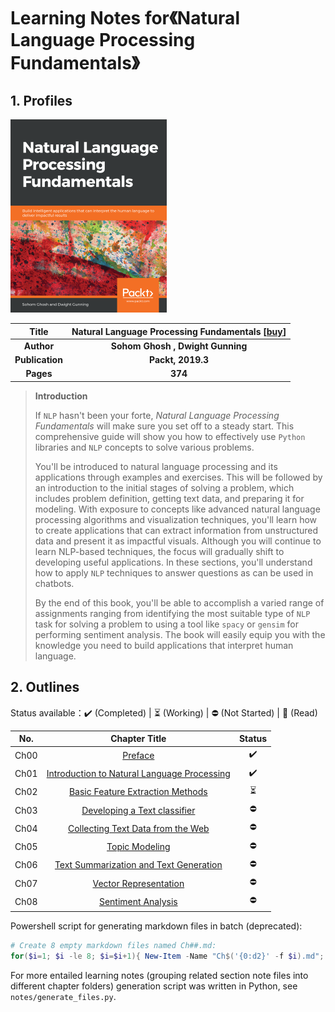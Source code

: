 # Learning Notes for《Natural Language Processing Fundamentals》



## 1. Profiles

![Natural Language Processing Fundamentals](assets/cover.png)

|    **Title**    | **Natural Language Processing Fundamentals** [[buy](https://www.packtpub.com/product/natural-language-processing-fundamentals/9781789954043)] |
| :-------------: | :----------------------------------------------------------: |
|   **Author**    |               **Sohom Ghosh , Dwight Gunning**               |
| **Publication** |                      **Packt, 2019.3**                       |
|    **Pages**    |                           **374**                            |

> **Introduction**
>
> If `NLP` hasn't been your forte, *Natural Language Processing Fundamentals* will make sure you set off to a steady start. This comprehensive guide will show you how to effectively use `Python` libraries and `NLP` concepts to solve various problems.
>
> You'll be introduced to natural language processing and its applications through examples and exercises. This will be followed by an introduction to the initial stages of solving a problem, which includes problem definition, getting text data, and preparing it for modeling. With exposure to concepts like advanced natural language processing algorithms and visualization techniques, you'll learn how to create applications that can extract information from unstructured data and present it as impactful visuals. Although you will continue to learn NLP-based techniques, the focus will gradually shift to developing useful applications. In these sections, you'll understand how to apply `NLP` techniques to answer questions as can be used in chatbots.
>
> By the end of this book, you'll be able to accomplish a varied range of assignments ranging from identifying the most suitable type of `NLP` task for solving a problem to using a tool like `spacy` or `gensim` for performing sentiment analysis. The book will easily equip you with the knowledge you need to build applications that interpret human language.



## 2. Outlines

Status available：:heavy_check_mark: (Completed) | :hourglass_flowing_sand: (Working) | :no_entry: (Not Started) | :orange_book: (Read)

| No.  |                      Chapter Title                       |          Status          |
| :--: | :------------------------------------------------------: | :----------------------: |
| Ch00 |                   [Preface](./Ch00.md)                   |    :heavy_check_mark:    |
| Ch01 | [Introduction to Natural Language Processing](./Ch01.md) |    :heavy_check_mark:    |
| Ch02 |      [Basic Feature Extraction Methods](./Ch02.md)       | :hourglass_flowing_sand: |
| Ch03 |        [Developing a Text classifier](./Ch03.md)         |        :no_entry:        |
| Ch04 |      [Collecting Text Data from the Web](./Ch04.md)      |        :no_entry:        |
| Ch05 |               [Topic Modeling](./Ch05.md)                |        :no_entry:        |
| Ch06 |   [Text Summarization and Text Generation](./Ch06.md)    |        :no_entry:        |
| Ch07 |            [Vector Representation](./Ch07.md)            |        :no_entry:        |
| Ch08 |             [Sentiment Analysis](./Ch08.md)              |        :no_entry:        |



Powershell script for generating markdown files in batch (deprecated):

```powershell
# Create 8 empty markdown files named Ch##.md:
for($i=1; $i -le 8; $i=$i+1){ New-Item -Name "Ch$('{0:d2}' -f $i).md"; }
```

For more entailed learning notes (grouping related section note files into different chapter folders) generation script was written in Python, see `notes/generate_files.py`.

